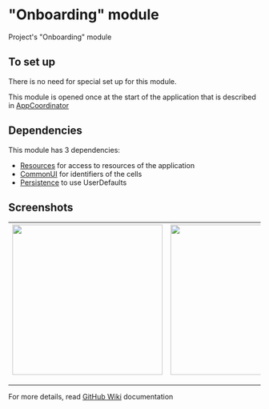 # "Onboarding" module

Project's "Onboarding" module

## To set up

There is no need for special set up for this module.

This module is opened once at the start of the application that is described in [AppCoordinator](https://github.com/iCookbook/Cookbook/blob/master/Cookbook/Application/AppCoordinator.swift)

## Dependencies

This module has 3 dependencies:

- [Resources](https://github.com/iCookbook/Resources) for access to resources of the application
- [CommonUI](https://github.com/iCookbook/CommonUI) for identifiers of the cells
- [Persistence](https://github.com/iCookbook/Persistence) to use UserDefaults

## Screenshots

| <img width=300 src="https://user-images.githubusercontent.com/60363270/210895101-0d205d0b-a320-4c60-bec1-b1e8a4d41f20.jpeg"> | <img width=300 src="https://user-images.githubusercontent.com/60363270/210895135-cbd57450-37ae-45cf-bbd1-e8387ec579d9.jpeg"> | <img width=300 src="https://user-images.githubusercontent.com/60363270/210895147-6c1221b7-53e8-4d65-8f7c-d98769007dce.jpeg"> |
|---|---|---|

---

For more details, read [GitHub Wiki](https://github.com/iCookbook/Onboarding/wiki) documentation
